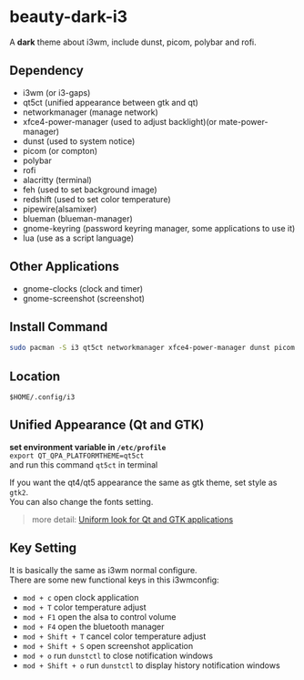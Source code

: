 # beauty-dark-i3
A **dark** theme about i3wm, include dunst, picom, polybar and rofi.  

## Dependency
* i3wm (or i3-gaps)
* qt5ct (unified appearance between gtk and qt)
* networkmanager (manage network)
* xfce4-power-manager (used to adjust backlight)(or mate-power-manager)
* dunst (used to system notice)
* picom (or compton)
* polybar
* rofi
* alacritty (terminal)
* feh (used to set background image)
* redshift (used to set color temperature)
* pipewire(alsamixer)
* blueman (blueman-manager)
* gnome-keyring (password keyring manager, some applications to use it)
* lua (use as a script language)

## Other Applications
* gnome-clocks (clock and timer)
* gnome-screenshot (screenshot)

## Install Command
```bash
sudo pacman -S i3 qt5ct networkmanager xfce4-power-manager dunst picom polybar rofi alacritty feh redshift pipewire blueman gnome-keyring gnome-clocks gnome-screenshot lua
```

## Location
`$HOME/.config/i3`  

## Unified Appearance (Qt and GTK)
**set environment variable in `/etc/profile`**  
`export QT_QPA_PLATFORMTHEME=qt5ct`  
and run this command `qt5ct` in terminal  

If you want the qt4/qt5 appearance the same as gtk theme, set style as `gtk2`.   
You can also change the fonts setting.
> more detail: [Uniform look for Qt and GTK applications](https://wiki.archlinux.org/index.php/Uniform_look_for_Qt_and_GTK_applications)

## Key Setting
It is basically the same as i3wm normal configure.  
There are some new functional keys in this i3wmconfig:  
* `mod + c`          open clock application
* `mod + T`          color temperature adjust  
* `mod + F1`         open the alsa to control volume
* `mod + F4`         open the bluetooth manager
* `mod + Shift + T`  cancel color temperature adjust  
* `mod + Shift + S`  open screenshot application
* `mod + o`          run `dunstctl` to close notification windows
* `mod + Shift + o`  run `dunstctl` to display history notification windows
